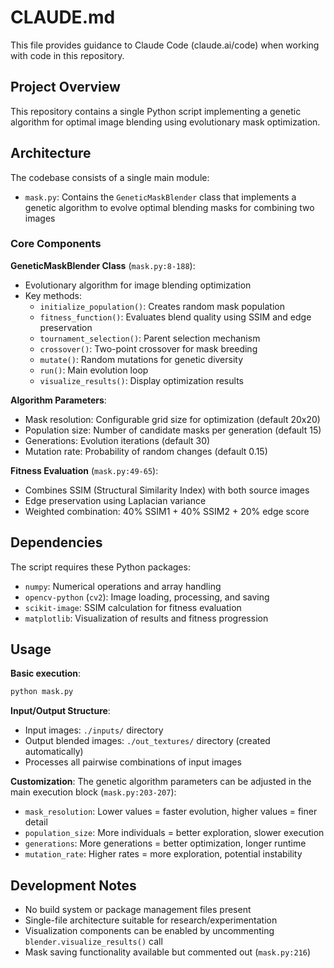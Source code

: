 # CLAUDE.md

This file provides guidance to Claude Code (claude.ai/code) when working with code in this repository.

## Project Overview

This repository contains a single Python script implementing a genetic algorithm for optimal image blending using evolutionary mask optimization.

## Architecture

The codebase consists of a single main module:

- `mask.py`: Contains the `GeneticMaskBlender` class that implements a genetic algorithm to evolve optimal blending masks for combining two images

### Core Components

**GeneticMaskBlender Class** (`mask.py:8-188`):
- Evolutionary algorithm for image blending optimization
- Key methods:
  - `initialize_population()`: Creates random mask population
  - `fitness_function()`: Evaluates blend quality using SSIM and edge preservation
  - `tournament_selection()`: Parent selection mechanism
  - `crossover()`: Two-point crossover for mask breeding
  - `mutate()`: Random mutations for genetic diversity
  - `run()`: Main evolution loop
  - `visualize_results()`: Display optimization results

**Algorithm Parameters**:
- Mask resolution: Configurable grid size for optimization (default 20x20)
- Population size: Number of candidate masks per generation (default 15)
- Generations: Evolution iterations (default 30)
- Mutation rate: Probability of random changes (default 0.15)

**Fitness Evaluation** (`mask.py:49-65`):
- Combines SSIM (Structural Similarity Index) with both source images
- Edge preservation using Laplacian variance
- Weighted combination: 40% SSIM1 + 40% SSIM2 + 20% edge score

## Dependencies

The script requires these Python packages:
- `numpy`: Numerical operations and array handling
- `opencv-python` (`cv2`): Image loading, processing, and saving
- `scikit-image`: SSIM calculation for fitness evaluation
- `matplotlib`: Visualization of results and fitness progression

## Usage

**Basic execution**:
```bash
python mask.py
```

**Input/Output Structure**:
- Input images: `./inputs/` directory
- Output blended images: `./out_textures/` directory (created automatically)
- Processes all pairwise combinations of input images

**Customization**:
The genetic algorithm parameters can be adjusted in the main execution block (`mask.py:203-207`):
- `mask_resolution`: Lower values = faster evolution, higher values = finer detail
- `population_size`: More individuals = better exploration, slower execution
- `generations`: More generations = better optimization, longer runtime
- `mutation_rate`: Higher rates = more exploration, potential instability

## Development Notes

- No build system or package management files present
- Single-file architecture suitable for research/experimentation
- Visualization components can be enabled by uncommenting `blender.visualize_results()` call
- Mask saving functionality available but commented out (`mask.py:216`)